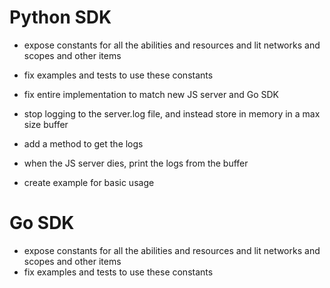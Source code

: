 # Python SDK

- expose constants for all the abilities and resources and lit networks and scopes and other items
- fix examples and tests to use these constants

- fix entire implementation to match new JS server and Go SDK
- stop logging to the server.log file, and instead store in memory in a max size buffer
- add a method to get the logs
- when the JS server dies, print the logs from the buffer

- create example for basic usage

# Go SDK

- expose constants for all the abilities and resources and lit networks and scopes and other items
- fix examples and tests to use these constants
